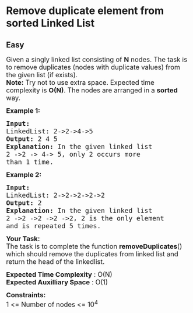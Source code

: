 # Remove duplicate element from sorted Linked List
## Easy 
<div class="problem-statement">
                <p></p><p><span style="font-size:18px">Given a singly linked list consisting of <strong>N</strong> nodes. The task is to remove duplicates (nodes with duplicate values) from the given list (if exists).</span><br>
<span style="font-size:18px"><strong>Note:</strong> Try not to use extra space. Expected time complexity is <strong>O(N)</strong>. The nodes are arranged in a <strong>sorted </strong>way.</span></p>

<p><span style="font-size:18px"><strong>Example 1:</strong></span></p>

<pre><span style="font-size:18px"><strong>Input:
</strong>LinkedList: 2-&gt;2-&gt;4-&gt;5
<strong>Output: </strong>2 4 5<strong>
Explanation: </strong>In the given linked list 
2 -&gt;2 -&gt; 4-&gt; 5, only 2 occurs more 
than 1 time.</span>
</pre>

<p><span style="font-size:18px"><strong>Example 2:</strong></span></p>

<pre><span style="font-size:18px"><strong>Input:
</strong>LinkedList: 2-&gt;2-&gt;2-&gt;2-&gt;2
<strong>Output: </strong>2<strong>
Explanation: </strong>In the given linked list 
2 -&gt;2 -&gt;2 -&gt;2 -&gt;2, 2 is the only element
and is repeated 5 times.</span></pre>

<p><span style="font-size:18px"><strong>Your Task:</strong><br>
The task is to complete the function&nbsp;<strong>removeDuplicates</strong>() which should remove the duplicates from linked list and return the head of the linkedlist.</span></p>

<p><span style="font-size:18px"><strong>Expected Time Complexity</strong> : O(N)<br>
<strong>Expected Auxilliary Space</strong> : O(1)</span></p>

<p><span style="font-size:18px"><strong>Constraints:</strong><br>
1 &lt;= Number of nodes &lt;= 10<sup>4</sup></span></p>

<p>&nbsp;</p>
 <p></p>
            </div>